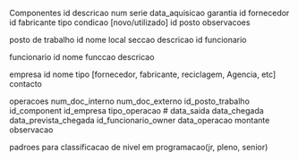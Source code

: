 Componentes
id
descricao
num serie
data_aquisicao
garantia
id fornecedor
id fabricante
tipo
condicao [novo/utilizado]
id posto
observacoes


posto de trabalho
id
nome
local
seccao
descricao
id funcionario


funcionario
id
nome
funccao
descricao


empresa
id
nome 
tipo [fornecedor, fabricante, reciclagem, 
Agencia, etc]
contacto

operacoes
num_doc_interno
num_doc_externo
id_posto_trabalho
id_component
id_empresa
tipo_operacao # 
data_saida
data_chegada
data_prevista_chegada
id_funcionario_owner
data_operacao
montante
observacao




padroes para classificacao de nivel em programacao(jr, pleno, senior)